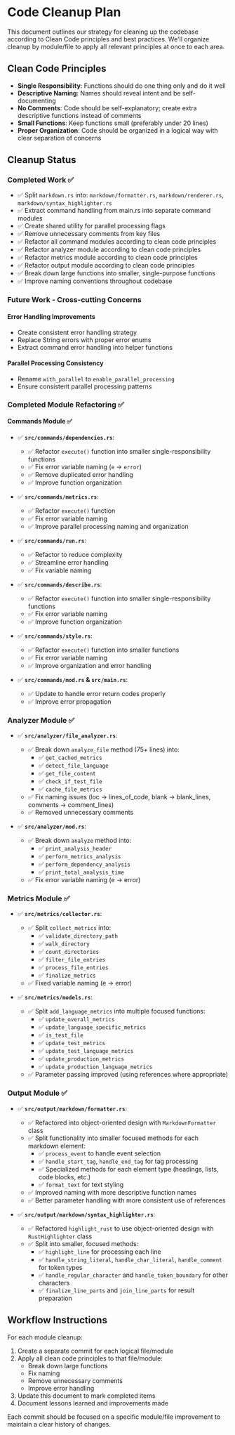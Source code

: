 # Code Cleanup Plan

This document outlines our strategy for cleaning up the codebase according to Clean Code principles and best practices. We'll organize cleanup by module/file to apply all relevant principles at once to each area.

## Clean Code Principles

- **Single Responsibility**: Functions should do one thing only and do it well
- **Descriptive Naming**: Names should reveal intent and be self-documenting
- **No Comments**: Code should be self-explanatory; create extra descriptive functions instead of comments
- **Small Functions**: Keep functions small (preferably under 20 lines)
- **Proper Organization**: Code should be organized in a logical way with clear separation of concerns

## Cleanup Status

### Completed Work ✅
- ✅ Split `markdown.rs` into: `markdown/formatter.rs`, `markdown/renderer.rs`, `markdown/syntax_highlighter.rs`
- ✅ Extract command handling from main.rs into separate command modules
- ✅ Create shared utility for parallel processing flags
- ✅ Remove unnecessary comments from key files
- ✅ Refactor all command modules according to clean code principles
- ✅ Refactor analyzer module according to clean code principles
- ✅ Refactor metrics module according to clean code principles
- ✅ Refactor output module according to clean code principles
- ✅ Break down large functions into smaller, single-purpose functions
- ✅ Improve naming conventions throughout codebase

### Future Work - Cross-cutting Concerns

#### Error Handling Improvements
- Create consistent error handling strategy
- Replace String errors with proper error enums
- Extract command error handling into helper functions

#### Parallel Processing Consistency
- Rename `with_parallel` to `enable_parallel_processing`
- Ensure consistent parallel processing patterns

### Completed Module Refactoring ✅

#### Commands Module ✅
- ✅ **`src/commands/dependencies.rs`**:
  - ✅ Refactor `execute()` function into smaller single-responsibility functions
  - ✅ Fix error variable naming (`e` → `error`)
  - ✅ Remove duplicated error handling
  - ✅ Improve function organization

- ✅ **`src/commands/metrics.rs`**:
  - ✅ Refactor `execute()` function
  - ✅ Fix error variable naming
  - ✅ Improve parallel processing naming and organization

- ✅ **`src/commands/run.rs`**:
  - ✅ Refactor to reduce complexity
  - ✅ Streamline error handling
  - ✅ Fix variable naming

- ✅ **`src/commands/describe.rs`**:
  - ✅ Refactor `execute()` function into smaller single-responsibility functions
  - ✅ Fix error variable naming 
  - ✅ Improve function organization

- ✅ **`src/commands/style.rs`**:
  - ✅ Refactor `execute()` function into smaller functions
  - ✅ Fix error variable naming
  - ✅ Improve organization and error handling

- ✅ **`src/commands/mod.rs` & `src/main.rs`**:
  - ✅ Update to handle error return codes properly
  - ✅ Improve error propagation

### Analyzer Module ✅
- ✅ **`src/analyzer/file_analyzer.rs`**:
  - ✅ Break down `analyze_file` method (75+ lines) into:
    - ✅ `get_cached_metrics`
    - ✅ `detect_file_language`
    - ✅ `get_file_content`
    - ✅ `check_if_test_file`
    - ✅ `cache_file_metrics`
  - ✅ Fix naming issues (loc → lines_of_code, blank → blank_lines, comments → comment_lines)
  - ✅ Removed unnecessary comments

- ✅ **`src/analyzer/mod.rs`**:
  - ✅ Break down `analyze` method into:
    - ✅ `print_analysis_header`
    - ✅ `perform_metrics_analysis`
    - ✅ `perform_dependency_analysis`
    - ✅ `print_total_analysis_time`
  - ✅ Fix error variable naming (e → error)

### Metrics Module ✅
- ✅ **`src/metrics/collector.rs`**:
  - ✅ Split `collect_metrics` into:
    - ✅ `validate_directory_path`
    - ✅ `walk_directory`
    - ✅ `count_directories`
    - ✅ `filter_file_entries`
    - ✅ `process_file_entries`
    - ✅ `finalize_metrics`
  - ✅ Fixed variable naming (e → error)

- ✅ **`src/metrics/models.rs`**:
  - ✅ Split `add_language_metrics` into multiple focused functions:
    - ✅ `update_overall_metrics`
    - ✅ `update_language_specific_metrics`
    - ✅ `is_test_file`
    - ✅ `update_test_metrics`
    - ✅ `update_test_language_metrics`
    - ✅ `update_production_metrics`
    - ✅ `update_production_language_metrics`
  - ✅ Parameter passing improved (using references where appropriate)

### Output Module ✅
- ✅ **`src/output/markdown/formatter.rs`**:
  - ✅ Refactored into object-oriented design with `MarkdownFormatter` class
  - ✅ Split functionality into smaller focused methods for each markdown element:
    - ✅ `process_event` to handle event selection
    - ✅ `handle_start_tag`, `handle_end_tag` for tag processing
    - ✅ Specialized methods for each element type (headings, lists, code blocks, etc.)
    - ✅ `format_text` for text styling
  - ✅ Improved naming with more descriptive function names
  - ✅ Better parameter handling with more consistent use of references

- ✅ **`src/output/markdown/syntax_highlighter.rs`**:
  - ✅ Refactored `highlight_rust` to use object-oriented design with `RustHighlighter` class
  - ✅ Split into smaller, focused methods:
    - ✅ `highlight_line` for processing each line
    - ✅ `handle_string_literal`, `handle_char_literal`, `handle_comment` for token types
    - ✅ `handle_regular_character` and `handle_token_boundary` for other characters
    - ✅ `finalize_line_parts` and `join_line_parts` for result preparation


## Workflow Instructions

For each module cleanup:
1. Create a separate commit for each logical file/module
2. Apply all clean code principles to that file/module:
   - Break down large functions
   - Fix naming
   - Remove unnecessary comments
   - Improve error handling
3. Update this document to mark completed items
4. Document lessons learned and improvements made

Each commit should be focused on a specific module/file improvement to maintain a clear history of changes.